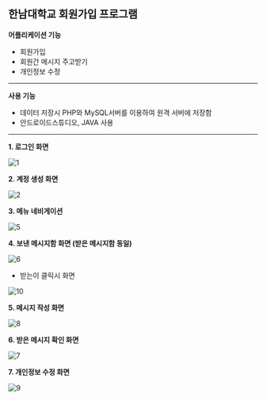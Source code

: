 한남대학교 회원가입 프로그램
---
**어플리케이션 기능**
* 회원가입
* 회원간 메시지 주고받기
* 개인정보 수정

* * *
**사용 기능**
* 데이터 저장시 PHP와 MySQL서버를 이용하여 원격 서버에 저장함
* 안드로이드스튜디오, JAVA 사용

* * *
**1. 로그인 화면**

![1](https://user-images.githubusercontent.com/70643208/94363983-11ca5580-0101-11eb-8034-f5517c6efc4c.PNG)

**2. 계정 생성 화면**

![2](https://user-images.githubusercontent.com/70643208/94363994-2eff2400-0101-11eb-8746-77b16e044a02.PNG)

**3. 메뉴 네비게이션**

![5](https://user-images.githubusercontent.com/70643208/94364008-4dfdb600-0101-11eb-89a1-4c1f4121e35c.PNG)

**4. 보낸 메시지함 화면 (받은 메시지함 동일)**

![6](https://user-images.githubusercontent.com/70643208/94364016-6241b300-0101-11eb-9624-36974af9cb00.PNG)

* 받는이 클릭시 화면

![10](https://user-images.githubusercontent.com/70643208/94364067-ab920280-0101-11eb-93f9-d2927a28cfda.PNG)

**5. 메시지 작성 화면**

![8](https://user-images.githubusercontent.com/70643208/94364033-7980a080-0101-11eb-9846-3757a58c3d0c.PNG)

**6. 받은 메시지 확인 화면**

![7](https://user-images.githubusercontent.com/70643208/94364052-8dc49d80-0101-11eb-917a-b666200d3ca0.PNG)

**7. 개인정보 수정 화면**

![9](https://user-images.githubusercontent.com/70643208/94364076-bb114b80-0101-11eb-8c63-24547de25168.PNG)
